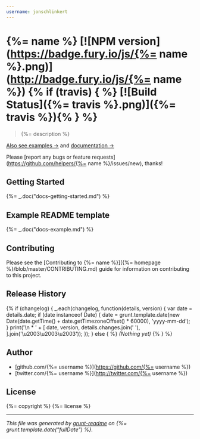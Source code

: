 ```yaml
---
username: jonschlinkert
---
```

# {%= name %} [![NPM version](https://badge.fury.io/js/{%= name %}.png)](http://badge.fury.io/js/{%= name %}) {% if (travis) { %} [![Build Status]({%= travis %}.png)]({%= travis %}){% } %}

> {%= description %}

[Also see examples →](./EXAMPLES.md) and [documentation →](./DOCS.md)

Please [report any bugs or feature requests](https://github.com/helpers/{%= name %}/issues/new), thanks!

## Getting Started
{%= _.doc("docs-getting-started.md") %}

## Example README template
{%= _.doc("docs-example.md") %}

## Contributing
Please see the [Contributing to {%= name %}]({%= homepage %}/blob/master/CONTRIBUTING.md) guide for information on contributing to this project.

## Release History
{% if (changelog) {
  _.each(changelog, function(details, version) {
    var date = details.date;
    if (date instanceof Date) {
      date = grunt.template.date(new Date(date.getTime() + date.getTimezoneOffset() * 60000), 'yyyy-mm-dd');
    }
    print('\n * ' + [
      date,
      version,
      details.changes.join(' '),
    ].join('\u2003\u2003\u2003'));
  });
} else { %}
_(Nothing yet)_
{% } %}

## Author

+ [github.com/{%= username %}](https://github.com/{%= username %})
+ [twitter.com/{%= username %}](http://twitter.com/{%= username %})

## License
{%= copyright %}
{%= license %}

***

_This file was generated by [grunt-readme](https://github.com/assemble/grunt-readme) on {%= grunt.template.date("fullDate") %}._


[grunt]: http://gruntjs.com/
[Getting Started]: https://github.com/gruntjs/grunt/blob/devel/docs/getting_started.md
[package.json]: https://npmjs.org/doc/json.html
